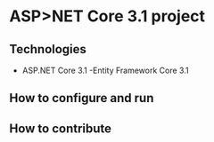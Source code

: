 # ASP>NET Core 3.1 project
## Technologies
- ASP.NET Core 3.1
-Entity Framework Core 3.1
## How to configure and run 
## How to contribute